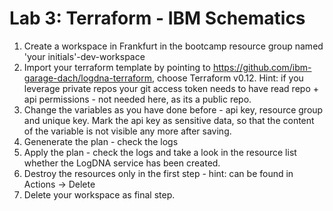 # Lab 3: Terraform - IBM Schematics

1. Create a workspace in Frankfurt in the bootcamp resource group named 'your initials'-dev-workspace
2. Import your terraform template by pointing to https://github.com/ibm-garage-dach/logdna-terraform, choose Terraform v0.12. Hint: if you leverage private repos your git access token needs to have read repo + api permissions - not needed here, as its a public repo.
3. Change the variables as you have done before - api key, resource group and unique key. Mark the api key as sensitive data, so that the content of the variable is not visible any more after saving.
4. Genenerate the plan - check the logs
5. Apply the plan - check the logs and take a look in the resource list whether the LogDNA service has been created.
6. Destroy the resources only in the first step - hint: can be found in Actions -> Delete
7. Delete your workspace as final step.
